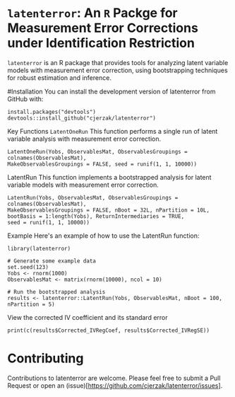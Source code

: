 # `latenterror`:  An `R` Packge for Measurement Error Corrections under Identification Restriction

`latenterror` is an R package that provides tools for analyzing latent variable models with measurement error correction, using bootstrapping techniques for robust estimation and inference.

#Installation
You can install the development version of latenterror from GitHub with:
```
install.packages("devtools")
devtools::install_github("cjerzak/latenterror")
```

Key Functions
`LatentOneRun`
This function performs a single run of latent variable analysis with measurement error correction.
```
LatentOneRun(Yobs, ObservablesMat, ObservablesGroupings = colnames(ObservablesMat),
MakeObservablesGroupings = FALSE, seed = runif(1, 1, 10000))
```
LatentRun
This function implements a bootstrapped analysis for latent variable models with measurement error correction.
```
LatentRun(Yobs, ObservablesMat, ObservablesGroupings = colnames(ObservablesMat),
MakeObservablesGroupings = FALSE, nBoot = 32L, nPartition = 10L,
bootBasis = 1:length(Yobs), ReturnIntermediaries = TRUE,
seed = runif(1, 1, 10000))
```
Example
Here's an example of how to use the LatentRun function:
```
library(latenterror)

# Generate some example data
set.seed(123)
Yobs <- rnorm(1000)
ObservablesMat <- matrix(rnorm(10000), ncol = 10)

# Run the bootstrapped analysis
results <- latenterror::LatentRun(Yobs, ObservablesMat, nBoot = 100, nPartition = 5)
```
View the corrected IV coefficient and its standard error
```
print(c(results$Corrected_IVRegCoef, results$Corrected_IVRegSE))
```

# Contributing
Contributions to latenterror are welcome. Please feel free to submit a Pull Request or open an (issue)[https://github.com/cjerzak/latenterror/issues]. 

